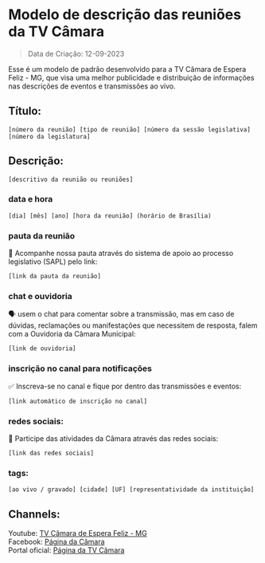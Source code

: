 # Modelo de descrição das reuniões da TV Câmara
> Data de Criação: 12-09-2023

<p>Esse é um modelo de padrão desenvolvido para a TV Câmara de Espera Feliz - MG, que visa uma melhor publicidade e distribuição de informações nas descrições de eventos e transmissões ao vivo.</p>

## Título:
```
[número da reunião] [tipo de reunião] [número da sessão legislativa] [número da legislatura]
```
## Descrição:
```
[descritivo da reunião ou reuniões]
```
### data e hora
```
[dia] [mês] [ano] [hora da reunião] (horário de Brasília)
```
### pauta da reunião
📃 Acompanhe nossa pauta através do sistema de apoio ao processo legislativo (SAPL) pelo link:
```
[link da pauta da reunião]
```
### chat e ouvidoria
🗣 usem o chat para comentar sobre a transmissão, mas em caso de dúvidas, reclamações ou manifestações que necessitem de resposta, falem com a Ouvidoria da Câmara Municipal:<br>
```
[link de ouvidoria]
```
### inscrição no canal para notificações
✅ Inscreva-se no canal e fique por dentro das transmissões e eventos:<br>
```
[link automático de inscrição no canal]
```
### redes sociais:
📢 Participe das atividades da Câmara através das redes sociais:<br>
```
[link das redes sociais]
```

### tags:
```
[ao vivo / gravado] [cidade] [UF] [representatividade da instituição]
```

## Channels:
Youtube: [TV Câmara de Espera Feliz - MG](https://www.youtube.com/tvcamaraesperafelizmg "TV Câmara de Espera Feliz - MG")</br>
Facebook: [Página da Câmara](https://www.facebook.com/camaraefeliz "camaraefeliz")</br>
Portal oficial: [Página da TV Câmara](https://www.esperafeliz.mg.leg.br/transparencia/tv-camara "TV CÂMARA")</br>
